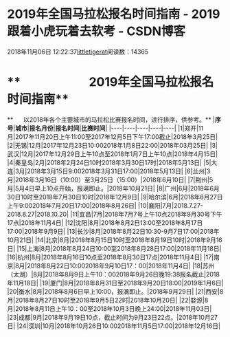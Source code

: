 # 2019年全国马拉松报名时间指南 - 2019跟着小虎玩着去软考 - CSDN博客
2018年11月06日 12:22:37[littletigerat](https://me.csdn.net/littletigerat)阅读数：14365
# **                        2019年全国马拉松报名时间指南**
**      以2018年各个主要城市的马拉松比赛报名时间，进行排序，供参考。**
|**序号**|**城市**|**报名月份**|**报名时间**|**比赛时间**|
|----|----|----|----|----|
|1|郑开|11月|2017年11月20日上午11:00至2017年12月5日下午17:00截止|2018年3月25日|
|2|无锡|12月|2017年12月23日10:002018年1月8日22:00|2018年03月25日|
|3|武汉|12月|2017年12月29日上午10点至2018年1月7日上午10点|2018年4月15日|
|4|秦皇岛|2月|2018年2月24日10时2018年3月30日17时|2018年5月13日|
|5|大连|3月|2018年3月15日9:002018年3月31日17:00|2018年5月13日|
|6|兰州|3月|2018年3月16日（10:00）至3月25日（15:00）|2018年6月10日|
|7|荆州|5月|5月4日早上10点开始，报满即止。|2018年10月21日|
|8|广州|6月|2018年6月30日10时至2018年7月30日10时|2018年12月9日|
|9|哈尔滨|6月|2018年6月27日上午9:002018年7月20日17:00|2018年8月26日|
|10|襄阳|7月|2018.7.27-2018.8.27|2018.10.20|
|11|宜昌|7月|2018年7月7号上午10点2018年9月30号下午17点|2018年11月4日|
|12|沈阳|8月|2018年8月2日13:00至2018年8月17日17:00|2018年9月9日|
|13|长沙|8月|2018年8月22日10:30-9月7日17:00|2018年10月21日|
|14|北京|8月|2018年8月15日10时至2018年8月19日10时|2018年9月16日|
|15|上海|8月|2018年8月24日10:00至2018年8月28日17:00|2018年11月18日|
|16|杭州|8月|2018年8月16日10点至2018年8月30日17点|2018年11月4日|
|17|南京|8月|2018年8月22日10:002018年9月10日17：00|2018年11月4日|
|18|苏州（太湖）|8月|2018年8月9日上午10：002018年9月26日晚19:38报名截止|2018年11月18日|
|19|厦门|8月|2018年8月31日至2018年9月20日18:00|2019年1月6日|
|20|衡水|8月|2018年8月6日早上10:00，报满即止。|2018年9月29日|
|21|西安|8月|2018年8月27日10时至2018年9月5日22时|2018年10月20日|
|22|婺源|8月|2018年8月11日上午10：00至2018年10月3日晚上24:00|2018年11月03日|
|23|成都|9月|2018年9月19日10点，截止时间为9月23日22点。|2018年10月27日|
|24|深圳|10月|2018年10月26日10:002018年11月5日17:00|2018年12月16日|
